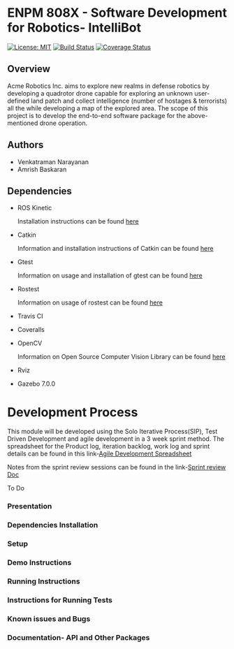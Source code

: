 # ENPM 808X - Software Development for Robotics- IntelliBot
[![License: MIT](https://img.shields.io/badge/License-MIT-yellow.svg)](https://opensource.org/licenses/MIT)
[![Build Status](https://travis-ci.org/vijay4313/intelli_bot.svg?branch=master)](https://travis-ci.org/vijay4313/intelli_bot)
[![Coverage Status](https://coveralls.io/repos/github/vijay4313/intelli_bot/badge.svg?branch=master)](https://coveralls.io/github/vijay4313/intelli_bot?branch=master)

## Overview
 Acme Robotics Inc. aims to explore new realms in defense robotics by developing a
quadrotor drone capable for exploring an unknown user-defined land patch and
collect intelligence (number of hostages & terrorists) all the while developing a map
of the explored area. The scope of this project is to develop the end-to-end software
package for the above-mentioned drone operation.

## Authors
 - Venkatraman Narayanan
 - Amrish Baskaran

## Dependencies
- ROS Kinetic

   Installation instructions can be found [here](http://wiki.ros.org/kinetic/Installation)
   
- Catkin

   Information and installation instructions of Catkin can be found [here](http://wiki.ros.org/catkin)
 
 - Gtest
 
   Information on usage and installation of gtest can be found [here](http://wiki.ros.org/gtest)
    
 - Rostest
 
   Information on usage of rostest can be found [here](http://wiki.ros.org/rostest)
   
 - Travis CI

 - Coveralls

 - OpenCV

   Information on Open Source Computer Vision Library can be found [here](https://opencv.org/license.html) 
 
 - Rviz

 - Gazebo 7.0.0

# Development Process
This module will be developed using the Solo Iterative Process(SIP), Test Driven Development and agile development in a 3 week sprint method.
The spreadsheet for the Product log, iteration backlog, work log and sprint details can be found in this link-[Agile Development Spreadsheet](https://docs.google.com/spreadsheets/d/1cRZ1Yc6He_yjTwrT3RzN5OtVLop9_kAH2wNIdsGixpU/edit#gid=383324177)

Notes from the sprint review sessions can be found in the link-[Sprint review Doc](https://docs.google.com/document/d/1bJjVpGoex2Z11x2BASVN002mspXWGj8SX9v-RlrVU2g/edit)

To Do
### Presentation

### Dependencies Installation

### Setup

### Demo Instructions

### Running Instructions

### Instructions for Running Tests

### Known issues and Bugs

### Documentation- API and Other Packages

